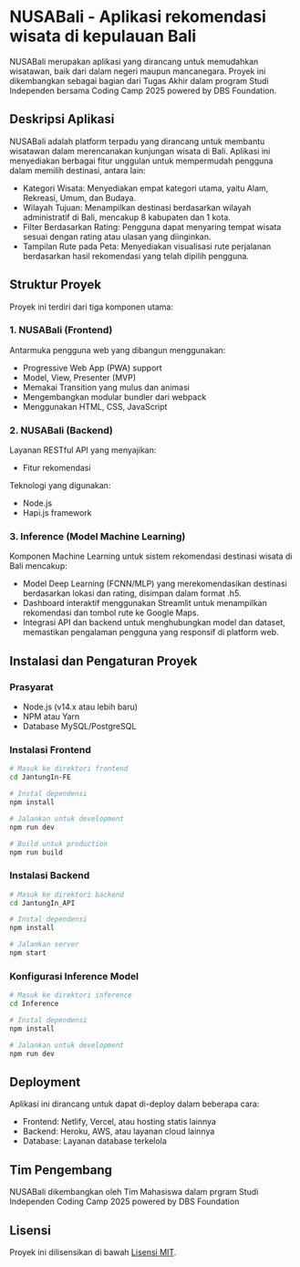 # NUSABali - Aplikasi rekomendasi wisata di kepulauan Bali

NUSABali merupakan aplikasi yang dirancang untuk memudahkan wisatawan, baik dari dalam negeri maupun mancanegara. Proyek ini dikembangkan sebagai bagian dari Tugas Akhir dalam program Studi Independen bersama Coding Camp 2025 powered by DBS Foundation.

## Deskripsi Aplikasi

NUSABali adalah platform terpadu yang dirancang untuk membantu wisatawan dalam merencanakan kunjungan wisata di Bali. Aplikasi ini menyediakan berbagai fitur unggulan untuk mempermudah pengguna dalam memilih destinasi, antara lain:
- Kategori Wisata: Menyediakan empat kategori utama, yaitu Alam, Rekreasi, Umum, dan Budaya.
- Wilayah Tujuan: Menampilkan destinasi berdasarkan wilayah administratif di Bali, mencakup 8 kabupaten dan 1 kota.
- Filter Berdasarkan Rating: Pengguna dapat menyaring tempat wisata sesuai dengan rating atau ulasan yang diinginkan.
- Tampilan Rute pada Peta: Menyediakan visualisasi rute perjalanan berdasarkan hasil rekomendasi yang telah dipilih pengguna.

## Struktur Proyek

Proyek ini terdiri dari tiga komponen utama:

### 1. NUSABali (Frontend)

Antarmuka pengguna web yang dibangun menggunakan:

- Progressive Web App (PWA) support
- Model, View, Presenter (MVP)
- Memakai Transition yang mulus dan animasi
- Mengembangkan modular bundler dari webpack
- Menggunakan HTML, CSS, JavaScript

### 2. NUSABali (Backend)

Layanan RESTful API yang menyajikan:

- Fitur rekomendasi

Teknologi yang digunakan:

- Node.js
- Hapi.js framework

### 3. Inference (Model Machine Learning)
Komponen Machine Learning untuk sistem rekomendasi destinasi wisata di Bali mencakup:
- Model Deep Learning (FCNN/MLP) yang merekomendasikan destinasi berdasarkan lokasi dan rating, disimpan dalam format .h5.
- Dashboard interaktif menggunakan Streamlit untuk menampilkan rekomendasi dan tombol rute ke Google Maps.
- Integrasi API dan backend untuk menghubungkan model dan dataset, memastikan pengalaman pengguna yang responsif di platform web.

## Instalasi dan Pengaturan Proyek

### Prasyarat

- Node.js (v14.x atau lebih baru)
- NPM atau Yarn
- Database MySQL/PostgreSQL

### Instalasi Frontend

```sh
# Masuk ke direktori frontend
cd JantungIn-FE

# Instal dependensi
npm install

# Jalankan untuk development
npm run dev

# Build untuk production
npm run build
```

### Instalasi Backend

```sh
# Masuk ke direktori backend
cd JantungIn_API

# Instal dependensi
npm install

# Jalankan server
npm start
```

### Konfigurasi Inference Model

```sh
# Masuk ke direktori inference
cd Inference

# Instal dependensi
npm install

# Jalankan untuk development
npm run dev
```

## Deployment

Aplikasi ini dirancang untuk dapat di-deploy dalam beberapa cara:

- Frontend: Netlify, Vercel, atau hosting statis lainnya
- Backend: Heroku, AWS, atau layanan cloud lainnya
- Database: Layanan database terkelola

## Tim Pengembang
NUSABali dikembangkan oleh Tim Mahasiswa dalam prgram Studi Independen Coding Camp 2025 powered by DBS Foundation

## Lisensi

Proyek ini dilisensikan di bawah [Lisensi MIT](LICENSE).
